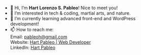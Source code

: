 - 👋 Hi, I’m **Hart Lorenzo S. Pableo**! Nice to meet you!
- 👀 I’m interested in tech & coding, martial arts, and nature.
- 🌱 I’m currently learning advanced front-end and WordPress development!
- 📫 How to reach me: <br>
  Email: pableoh@gmail.com <br>
  Website: <a href="https://hartpableo.com/">Hart Pableo | Web Developer</a> <br>
  LinkedIn: <a href="https://www.linkedin.com/in/hart-pableo-05ab81207/">Hart Pableo</a>

<!---
hartpableo/hartpableo is a ✨ special ✨ repository because its `README.md` (this file) appears on your GitHub profile.
You can click the Preview link to take a look at your changes.
--->
